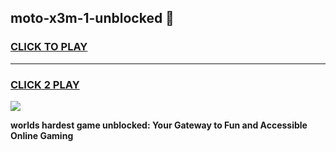 
## moto-x3m-1-unblocked 👋
<h3>
<a href="https://premium.freeplayer.one?title=moto-x3m-1-unblocked&ref=14F">CLICK TO PLAY</a></h3>
<hr>

<h3>
<a href="https://premium.freeplayer.one?title=moto-x3m-1-unblocked&ref=14F">CLICK 2 PLAY</a>
  
</h3>

<a href="https://premium.freeplayer.one?title=moto-x3m-1-unblocked&ref=12F/"><img src="https://clearcache.store/games.png"></a>


**worlds hardest game unblocked: Your Gateway to Fun and Accessible Online Gaming**
